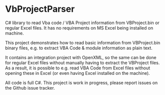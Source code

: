 # VbProjectParser
C# library to read Vba code / VBA Project information from VBProject.bin or regular Excel files. It has no requirements on MS Excel being installed on machine.

This project demonstrates how to read basic information from VBProject.bin binary files, e.g. to extract VBA Code & module information as plain text.

It contains an integration project with OpenXML, so the same can be done for regular Excel files without manually having to extract the VBProject files. As a result, it is possible to e.g. read VBA Code from Excel files without opening these in Excel (or even having Excel installed on the machine).

All code is full C#. This project is work in progress, please report issues on the Github issue tracker.
